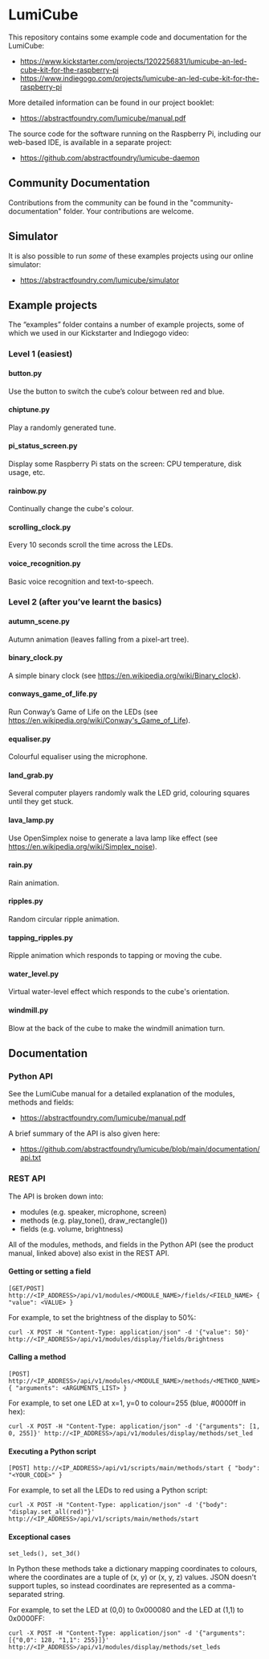 # LumiCube

This repository contains some example code and documentation for the LumiCube:
* https://www.kickstarter.com/projects/1202256831/lumicube-an-led-cube-kit-for-the-raspberry-pi
* https://www.indiegogo.com/projects/lumicube-an-led-cube-kit-for-the-raspberry-pi

More detailed information can be found in our project booklet:
* https://abstractfoundry.com/lumicube/manual.pdf

The source code for the software running on the Raspberry Pi, including our web-based IDE, is available in a separate project:
* https://github.com/abstractfoundry/lumicube-daemon

## Community Documentation

Contributions from the community can be found in the "community-documentation" folder. Your contributions are welcome.

## Simulator

It is also possible to run _some_ of these examples projects using our online simulator:
* https://abstractfoundry.com/lumicube/simulator

## Example projects

The “examples” folder contains a number of example projects, some of which we used in our Kickstarter and Indiegogo video:

### Level 1 (easiest)

#### button.py
Use the button to switch the cube’s colour between red and blue.

#### chiptune.py
Play a randomly generated tune.

#### pi_status_screen.py
Display some Raspberry Pi stats on the screen: CPU temperature, disk usage, etc.

#### rainbow.py
Continually change the cube's colour.

#### scrolling_clock.py
Every 10 seconds scroll the time across the LEDs.

#### voice_recognition.py
Basic voice recognition and text-to-speech.

### Level 2 (after you’ve learnt the basics)

#### autumn_scene.py
Autumn animation (leaves falling from a pixel-art tree).

#### binary_clock.py
A simple binary clock (see https://en.wikipedia.org/wiki/Binary_clock).

#### conways_game_of_life.py
Run Conway’s Game of Life on the LEDs (see https://en.wikipedia.org/wiki/Conway's_Game_of_Life).

#### equaliser.py
Colourful equaliser using the microphone.

#### land_grab.py
Several computer players randomly walk the LED grid, colouring squares until they get stuck.

#### lava_lamp.py
Use OpenSimplex noise to generate a lava lamp like effect (see https://en.wikipedia.org/wiki/Simplex_noise).

#### rain.py
Rain animation.

#### ripples.py
Random circular ripple animation.

#### tapping_ripples.py
Ripple animation which responds to tapping or moving the cube.

#### water_level.py
Virtual water-level effect which responds to the cube's orientation.

#### windmill.py
Blow at the back of the cube to make the windmill animation turn.

## Documentation

### Python API

See the LumiCube manual for a detailed explanation of the modules, methods and fields:
* https://abstractfoundry.com/lumicube/manual.pdf

A brief summary of the API is also given here:
* https://github.com/abstractfoundry/lumicube/blob/main/documentation/api.txt

### REST API

The API is broken down into:
- modules (e.g. speaker, microphone, screen)
- methods (e.g. play_tone(), draw_rectangle())
- fields  (e.g. volume, brightness)

All of the modules, methods, and fields in the Python API (see the product manual, linked above) also exist in the REST API.

#### Getting or setting a field

```
[GET/POST] http://<IP_ADDRESS>/api/v1/modules/<MODULE_NAME>/fields/<FIELD_NAME> { "value": <VALUE> }
```

For example, to set the brightness of the display to 50%:

```
curl -X POST -H "Content-Type: application/json" -d '{"value": 50}' http://<IP_ADDRESS>/api/v1/modules/display/fields/brightness
```

#### Calling a method

```
[POST] http://<IP_ADDRESS>/api/v1/modules/<MODULE_NAME>/methods/<METHOD_NAME> { "arguments": <ARGUMENTS_LIST> }
```

For example, to set one LED at x=1, y=0 to colour=255 (blue, #0000ff in hex):

```
curl -X POST -H "Content-Type: application/json" -d '{"arguments": [1, 0, 255]}' http://<IP_ADDRESS>/api/v1/modules/display/methods/set_led
```

#### Executing a Python script

```
[POST] http://<IP_ADDRESS>/api/v1/scripts/main/methods/start { "body": "<YOUR_CODE>" }
```

For example, to set all the LEDs to red using a Python script:

```
curl -X POST -H "Content-Type: application/json" -d '{"body": "display.set_all(red)"}' http://<IP_ADDRESS>/api/v1/scripts/main/methods/start
```

#### Exceptional cases

`set_leds(), set_3d()`

In Python these methods take a dictionary mapping coordinates to colours, where the coordinates are a tuple of (x, y) or (x, y, z) values. JSON doesn't support tuples, so instead coordinates are represented as a comma-separated string.

For example, to set the LED at (0,0) to 0x000080 and the LED at (1,1) to 0x0000FF:

```
curl -X POST -H "Content-Type: application/json" -d '{"arguments": [{"0,0": 128, "1,1": 255}]}' http://<IP_ADDRESS>/api/v1/modules/display/methods/set_leds
```
